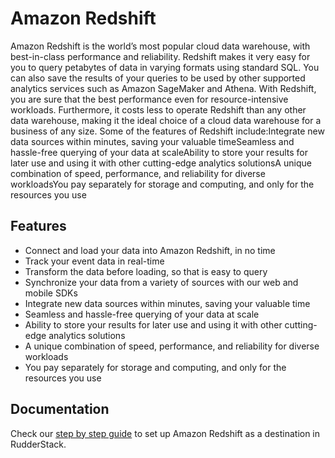 # Amazon Redshift

Amazon Redshift is the world’s most popular cloud data warehouse, with best-in-class performance and reliability. Redshift makes it very easy for you to query petabytes of data in varying formats using standard SQL. You can also save the results of your queries to be used by other supported analytics services such as Amazon SageMaker and Athena. With Redshift, you are sure that the best performance even for resource-intensive workloads. Furthermore, it costs less to operate Redshift than any other data warehouse, making it the ideal choice of a cloud data warehouse for a business of any size. Some of the features of Redshift include:Integrate new data sources within minutes, saving your valuable timeSeamless and hassle-free querying of your data at scaleAbility to store your results for later use and using it with other cutting-edge analytics solutionsA unique combination of speed, performance, and reliability for diverse workloadsYou pay separately for storage and computing, and only for the resources you use

## Features
- Connect and load your data into Amazon Redshift, in no time
- Track your event data in real-time
- Transform the data before loading, so that is easy to query
- Synchronize your data from a variety of sources with our web and mobile SDKs
- Integrate new data sources within minutes, saving your valuable time
- Seamless and hassle-free querying of your data at scale
- Ability to store your results for later use and using it with other cutting-edge analytics solutions
- A unique combination of speed, performance, and reliability for diverse workloads
- You pay separately for storage and computing, and only for the resources you use

## Documentation
Check our [step by step guide](https://docs.rudderstack.com/data-warehouse-integrations/amazon-redshift) to set up Amazon Redshift as a destination in RudderStack.
